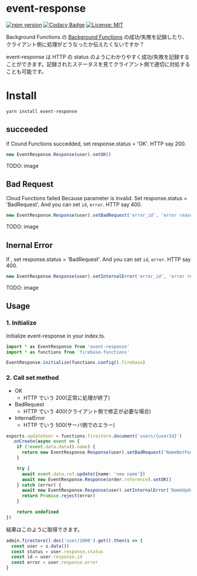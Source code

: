 # event-response

[![npm version](https://badge.fury.io/js/event-response.svg)](https://badge.fury.io/js/event-response)
[![Codacy Badge](https://api.codacy.com/project/badge/Grade/9ff0f9753f4c4217b20c5eec7b25f7af)](https://www.codacy.com/app/kensuke1751/event-response?utm_source=github.com&amp;utm_medium=referral&amp;utm_content=starhoshi/event-response&amp;utm_campaign=Badge_Grade)
[![License: MIT](https://img.shields.io/badge/License-MIT-green.svg)](https://opensource.org/licenses/MIT)

Background Functions の
[Background Functions](https://cloud.google.com/functions/docs/writing/background) の成功/失敗を記録したり、クライアント側に処理がどうなったか伝えたくないですか？

event-response は HTTP の status のようにわかりやすく成功/失敗を記録することができます。記録されたステータスを見てクライアント側で適切に対処することも可能です。

# Install

```
yarn install event-response
```

## succeeded

If Cound Functions succedded, set response.status = 'OK'.
HTTP say 200.

```ts
new EventResponse.Response(user).setOK()
```

TODO: image

## Bad Request

Cloud Functions failed Because parameter is invalid. Set response.status = 'BadRequest'. And you can set `id`, `error`.
HTTP say 400.

```ts
new EventResponse.Response(user).setBadRequest('error_id', 'error reason')
```

TODO: image

## Inernal Error

If , set response.status = 'BadRequest'. And you can set `id`, `error`.
HTTP say 400.

```ts
new EventResponse.Response(user).setInternalError('error_id', 'error reason')
```

TODO: image


## Usage

### 1. Initialize

Initialize event-response in your index.ts.

```ts
import * as EventResponse from 'event-response'
import * as functions from 'firebase-functions'

EventResponse.initialize(functions.config().firebase)
```

### 2. Call set method

* OK
    * HTTP でいう 200(正常に処理が終了)
* BadRequest
    * HTTP でいう 400(クライアント側で修正が必要な場合)
* InternalError
    * HTTP でいう 500(サーバ側でのエラー)

```ts
exports.updateUser = functions.firestore.document('users/{userId}')
  .onCreate(async event => {
    if (!event.data.data().name) {
      return new EventResponse.Response(user).setBadRequest('NameNotFound', 'User.name not found')
    }

    try {
      await event.data.ref.update({name: 'new name'})
      await new EventResponse.Response(order.reference).setOK()
    } catch (error) {
      await new EventResponse.Response(user).setInternalError('NameUpdateFailed', error.toString())
      return Promise.reject(error)
    }

    return undefined
})
```

結果はこのように取得できます。

```ts
admin.firestore().doc('user/1000').get().then(s => {
  const user = s.data())
  const status = user.response.status
  const id = user.response.id
  const error = user.response.error
}
```
